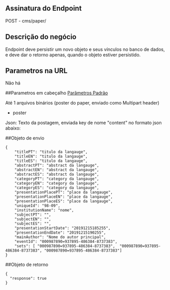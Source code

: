 ## Assinatura do Endpoint

POST - cms/paper/

## Descrição do negócio
Endpoint deve persistir um novo objeto e seus vínculos no banco de dados, e deve dar o retorno apenas, quando o objeto estiver persistido.

## Parametros na URL
Não há

##Parametros em cabeçalho
[Parâmetros Padrão](/API-\(Endpoints\)/Parâmetros-Padrão)

Até 1 arquivos binários (poster do paper, enviado como Multipart header)
- poster

Json: Texto da postagem, enviada key de nome "content" no formato json abaixo:

##Objeto de envio
```
{
    "titlePT": "titulo da langauge",
    "titleEN": "titulo da langauge",
    "titleES": "titulo da langauge",
    "abstractPT": "abstract da langauge",
    "abstractEN": "abstract da langauge",
    "abstractES": "abstract da langauge",
    "categoryPT": "category da langauge",
    "categoryEN": "category da langauge",
    "categoryES": "category da langauge",
    "presentationPlacePT": "place da langauge",
    "presentationPlaceEN": "place da langauge",
    "presentationPlaceES": "place da langauge",
    "uniqueId": "98-09",
    "institutionName": "nome",
    "subjectPT": "",
    "subjectEN": "",
    "subjectES": "",
    "presentationStartDate": "20191215185255",
    "presentationEndDate": "20191215190255",
    "mainAuthor": "Nome do autor principal",
    "eventId": "000987890=937895-486384-8737383",
    "sets": [ "000987890=937895-486384-8737383",  "000987890=937895-486384-8737383", "000987890=937895-486384-8737383"]
}
```

##Objeto de retorno

```
{
  "response": true
}
```